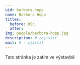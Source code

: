 ```yaml
---
uid: barbora.hopp
name: Barbora Hopp
titles:
  before: BSc.
  after:
img: people/barbora-hopp.jpg 
description: # zajistit
mail: # - zjistit
---
```


Tato stránka je zatím ve výstavbě
